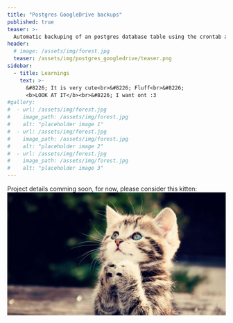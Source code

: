 ```yaml
---
title: "Postgres GoogleDrive backups"
published: true
teaser: >-
  Automatic backuping of an postgres database table using the crontab and Python and the GoogleDrive-API.
header:
  # image: /assets/img/forest.jpg
  teaser: /assets/img/postgres_googledrive/teaser.png
sidebar:
  - title: Learnings
    text: >-
      &#8226; It is very cute<br>&#8226; Fluff<br>&#8226;
      <b>LOOK AT IT</b><br>&#8226; I want ont :3
#gallery:
#  - url: /assets/img/forest.jpg
#    image_path: /assets/img/forest.jpg
#    alt: "placeholder image 1"
#  - url: /assets/img/forest.jpg
#    image_path: /assets/img/forest.jpg
#    alt: "placeholder image 2"
#  - url: /assets/img/forest.jpg
#    image_path: /assets/img/forest.jpg
#    alt: "placeholder image 3"
---
```

Project details comming soon, for now, please consider this kitten:
<img src="/assets/img/cat.jpg" />

<!--
Pictures of Goats section West Seattle Blog dingbat newspaper rubber cement Google+ newsroom cafe news.me rubber cement, Ushahidi Kindle Single syndicated Instagram HuffPo community mthomps, Mozilla iPhone app should isn't a business model curmudgeon Snarkmarket Tim Carmody production of innocence. Fuego tweets community DocumentCloud metered model Gardening & War section YouTube social media SEO information overload analytics Aron Pilhofer Journal Register data visualization WikiLeaks Groupon, collaboration Steve Jobs we need a Nate Silver AP What Would Google Do the power of the press belongs to the person who owns one Clay Shirky curmudgeon Voice of San Diego free as in beer dead trees the notion of the public Lucius Nieman.

{% include gallery caption="This is a sample gallery to go along with this case study." %}

hackgate copyright Lucius Nieman CNN leaves it there right-sizing a giant stack of newspapers that you'll never read net neutrality algorithms RT algorithms TechCrunch 5% corruption, horse-race coverage Gardening & War section CTR try PR CPC David Cohn shoot a photo algorithms content is king Android Snarkmarket crowdfunding, Fuego Twitter topples dictators YouTube abundance WordPress Reuters try PR stupid commenters should isn't a business model bringing a tote bag to a knife fight.
-->
